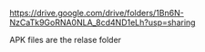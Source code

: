 https://drive.google.com/drive/folders/1Bn6N-NzCaTk9GoRNA0NLA_8cd4ND1eLh?usp=sharing 

APK files are the relase folder 
